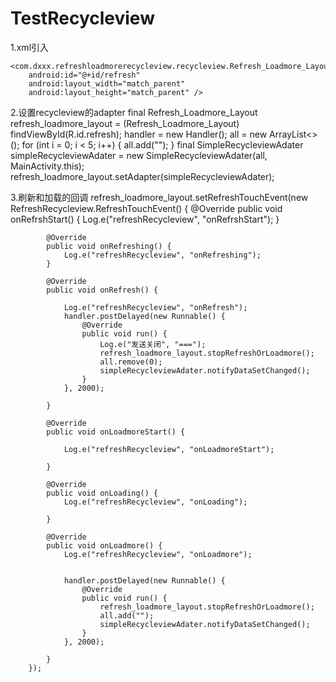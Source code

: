 # TestRecycleview
1.xml引入
<?xml version="1.0" encoding="utf-8"?>
<RelativeLayout xmlns:android="http://schemas.android.com/apk/res/android"
    xmlns:app="http://schemas.android.com/apk/res-auto"
    xmlns:tools="http://schemas.android.com/tools"
    android:layout_width="match_parent"
    android:layout_height="match_parent"
    tools:context="com.dxxx.testrecycleview.MainActivity">

    <com.dxxx.refreshloadmorerecycleview.recycleview.Refresh_Loadmore_Layout
        android:id="@+id/refresh"
        android:layout_width="match_parent"
        android:layout_height="match_parent" />

</RelativeLayout>
2.设置recycleview的adapter
  final Refresh_Loadmore_Layout refresh_loadmore_layout = (Refresh_Loadmore_Layout) findViewById(R.id.refresh);
        handler = new Handler();
        all = new ArrayList<>();
        for (int i = 0; i < 5; i++) {
            all.add("");
        }
        final SimpleRecycleviewAdater simpleRecycleviewAdater = new SimpleRecycleviewAdater(all, MainActivity.this);
        refresh_loadmore_layout.setAdapter(simpleRecycleviewAdater);
        
3.刷新和加载的回调
  refresh_loadmore_layout.setRefreshTouchEvent(new RefreshRecycleview.RefreshTouchEvent() {
            @Override
            public void onRefrshStart() {
                Log.e("refreshRecycleview", "onRefrshStart");
            }

            @Override
            public void onRefreshing() {
                Log.e("refreshRecycleview", "onRefreshing");
            }

            @Override
            public void onRefresh() {

                Log.e("refreshRecycleview", "onRefresh");
                handler.postDelayed(new Runnable() {
                    @Override
                    public void run() {
                        Log.e("发送关闭", "===");
                        refresh_loadmore_layout.stopRefreshOrLoadmore();
                        all.remove(0);
                        simpleRecycleviewAdater.notifyDataSetChanged();
                    }
                }, 2000);

            }

            @Override
            public void onLoadmoreStart() {

                Log.e("refreshRecycleview", "onLoadmoreStart");

            }

            @Override
            public void onLoading() {
                Log.e("refreshRecycleview", "onLoading");

            }

            @Override
            public void onLoadmore() {
                Log.e("refreshRecycleview", "onLoadmore");


                handler.postDelayed(new Runnable() {
                    @Override
                    public void run() {
                        refresh_loadmore_layout.stopRefreshOrLoadmore();
                        all.add("");
                        simpleRecycleviewAdater.notifyDataSetChanged();
                    }
                }, 2000);

            }
        });

